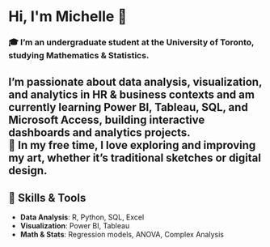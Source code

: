 # Hi, I'm Michelle 👋  
<!--
**Michelle-Fang/Michelle-Fang** is a ✨ _special_ ✨ repository because its `README.md` (this file) appears on your GitHub profile.

Here are some ideas to get you started:

- 🔭 I’m currently working on ...
- 🌱 I’m currently learning ...
- 👯 I’m looking to collaborate on ...
- 🤔 I’m looking for help with ...
- 💬 Ask me about ...
- 📫 How to reach me: ...
- 😄 Pronouns: ...
- ⚡ Fun fact: ...
-->

### 🎓 I’m an undergraduate student at the **University of Toronto**, studying **Mathematics & Statistics**.  
I’m passionate about **data analysis, visualization, and analytics in HR & business contexts** and am currently learning **Power BI, Tableau, SQL, and Microsoft Access**, building interactive dashboards and analytics projects.  
🎨 In my free time, I love exploring and improving my art, whether it’s traditional sketches or digital design.
---

## 🔧 Skills & Tools  
- **Data Analysis**: R, Python, SQL, Excel  
- **Visualization**: Power BI, Tableau  
- **Math & Stats**: Regression models, ANOVA, Complex Analysis
